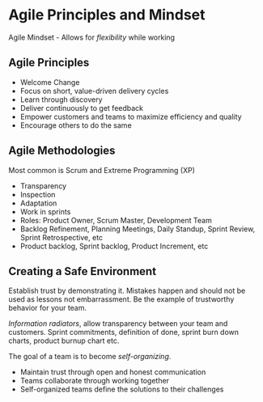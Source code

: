 # Agile Principles and Mindset

Agile Mindset - Allows for _flexibility_ while working

## Agile Principles

- Welcome Change
- Focus on short, value-driven delivery cycles
- Learn through discovery
- Deliver continuously to get feedback
- Empower customers and teams to maximize efficiency and quality
- Encourage others to do the same

## Agile Methodologies

Most common is Scrum and Extreme Programming (XP)

- Transparency
- Inspection
- Adaptation
- Work in sprints
- Roles: Product Owner, Scrum Master, Development Team
- Backlog Refinement, Planning Meetings, Daily Standup, Sprint Review, Sprint Retrospective, etc
- Product backlog, Sprint backlog, Product Increment, etc

## Creating a Safe Environment

Establish trust by demonstrating it. Mistakes happen and should not be used as lessons not embarrassment. Be the example of trustworthy behavior for your team.

_Information radiators_, allow transparency between your team and customers. Sprint commitments, definition of done, sprint burn down charts, product burnup chart etc.

The goal of a team is to become _self-organizing_.

- Maintain trust through open and honest communication
- Teams collaborate through working together
- Self-organized teams define the solutions to their challenges